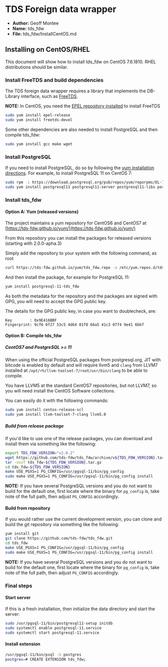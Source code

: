 # TDS Foreign data wrapper

* **Author:** Geoff Montee
* **Name:** tds_fdw
* **File:** tds_fdw/InstallCentOS.md


## Installing on CentOS/RHEL

This document will show how to install tds_fdw on CentOS 7.6.1810. RHEL distributions should be similar.

### Install FreeTDS and build dependencies

The TDS foreign data wrapper requires a library that implements the DB-Library interface,
such as [FreeTDS](http://www.freetds.org).

**NOTE:** In CentOS, you need the [EPEL repository installed](https://fedoraproject.org/wiki/EPEL) to install FreeTDS

```bash
sudo yum install epel-release
sudo yum install freetds-devel
```

Some other dependencies are also needed to install PostgreSQL and then compile tds_fdw:

```bash
sudo yum install gcc make wget
```

### Install PostgreSQL

If you need to install PostgreSQL, do so by following the [yum installation directions](https://wiki.postgresql.org/wiki/YUM_Installation). For example, to install PostgreSQL 11 on CentOS 7:

```bash
sudo rpm -i https://download.postgresql.org/pub/repos/yum/reporpms/EL-7-x86_64/pgdg-redhat-repo-latest.noarch.rpm
sudo yum install postgresql11 postgresql11-server postgresql11-libs postgresql11-devel
```

### Install tds_fdw

#### Option A: Yum (released versions)

The project maintains a yum repository for CentOS6 and CentOS7 at [https://tds-fdw.github.io/yum/](https://tds-fdw.github.io/yum/)

From this repository you can install the packages for released versions (starting with 2.0.0-apha.3)

Simply add the repository to your system with the following command, as root

```bash
curl https://tds-fdw.github.io/yum/tds_fdw.repo -o /etc/yum.repos.d/tds_fdw.repo
```

And then install the package, for example for PostgreSQL 11:
```bash
yum install postgresql-11-tds_fdw
```

As both the metadata for the repository and the packages are signed with GPG, you will need to accept the GPG public key.

The details for the GPG public key, in case you want to doublecheck, are:
```
Key        : 0x9E416BBF
Fingerprint: 9cf6 0f27 53c5 4d64 01f0 66a5 41c3 07f4 9e41 6bbf
```

#### Option B: Compile tds_fdw

##### CentOS7 and PostgreSQL >= 11

When using the official PostgreSQL packages from postgresql.org, JIT with bitcode is enabled by default and will require llvm5 and `clang` from LLVM7 installed at `/opt/rh/llvm-toolset-7/root/usr/bin/clang` to be able to compile.

You have LLVM5 at the standard CentOS7 repositories, but not LLVM7, so you will need install the CentOS Software collections.

You can easily do it with the following commands:

```bash
sudo yum install centos-release-scl
sudo yum install llvm-toolset-7-clang llvm5.0
```

##### Build from release package

If you'd like to use one of the release packages, you can download and install them via something like the following:

```bash
export TDS_FDW_VERSION="v2.0.2"
wget https://github.com/tds-fdw/tds_fdw/archive/v${TDS_FDW_VERSION}.tar.gz -O tds_fdw-${TDS_FDW_VERSION}.tar.gz
tar -xvzf tds_fdw-${TDS_FDW_VERSION}.tar.gz
cd tds_fdw-${TDS_FDW_VERSION}
make USE_PGXS=1 PG_CONFIG=/usr/pgsql-11/bin/pg_config
sudo make USE_PGXS=1 PG_CONFIG=/usr/pgsql-11/bin/pg_config install
```

**NOTE:** If you have several PostgreSQL versions and you do not want to build for the default one, first locate where the binary for `pg_config` is, take note of the full path, then adjust `PG_CONFIG` accordingly.

#### Build from repository

If you would rather use the current development version, you can clone and build the git repository via something like the following:

```bash
yum install git
git clone https://github.com/tds-fdw/tds_fdw.git
cd tds_fdw
make USE_PGXS=1 PG_CONFIG=/usr/pgsql-11/bin/pg_config
sudo make USE_PGXS=1 PG_CONFIG=/usr/pgsql-11/bin/pg_config install
```

**NOTE:** If you have several PostgreSQL versions and you do not want to build for the default one, first locate where the binary for `pg_config` is, take note of the full path, then adjust `PG_CONFIG` accordingly.

### Final steps

#### Start server 

If this is a fresh installation, then initialize the data directory and start the server:

```bash
sudo /usr/pgsql-11/bin/postgresql11-setup initdb
sudo systemctl enable postgresql-11.service
sudo systemctl start postgresql-11.service
```

#### Install extension

```bash
/usr/pgsql-11/bin/psql -U postgres
postgres=# CREATE EXTENSION tds_fdw;
```
